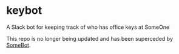 # keybot
A Slack bot for keeping track of who has office keys at SomeOne

This repo is no longer being updated and has been superceded by [SomeBot](https://github.com/stphnnnn/somebot/). 
